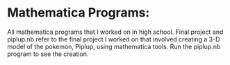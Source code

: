 # Mathematica Programs:

All mathematica programs that I worked on in high school.  Final project and piplup.nb refer to the final project
I worked on that involved creating a 3-D model of the pokemon, Piplup, using mathematica tools.  Run the piplup.nb
program to see the creation.
